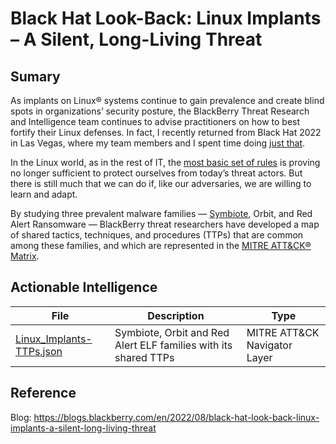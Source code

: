 # Black Hat Look-Back: Linux Implants – A Silent, Long-Living Threat

## Sumary

As implants on Linux® systems continue to gain prevalence and create blind spots in organizations’ security posture, the BlackBerry Threat Research and Intelligence team continues to advise practitioners on how to best fortify their Linux defenses. In fact, I recently returned from Black Hat 2022 in Las Vegas, where my team members and I spent time doing [just that](https://blogs.blackberry.com/en/2022/08/linux-threats-a-black-hat-2022-hot-topic).

In the Linux world, as in the rest of IT, the [most basic set of rules](https://wiki.ubuntu.com/BasicSecurity) is proving no longer sufficient to protect ourselves from today’s threat actors. But there is still much that we can do if, like our adversaries, we are willing to learn and adapt.

By studying three prevalent malware families — [Symbiote](https://blogs.blackberry.com/en/2022/06/symbiote-a-new-nearly-impossible-to-detect-linux-threat), Orbit, and Red Alert Ransomware — BlackBerry threat researchers have developed a map of shared tactics, techniques, and procedures (TTPs) that are common among these families, and which are represented in the [MITRE ATT&CK® Matrix](https://attack.mitre.org/).

## Actionable Intelligence

| File | Description | Type | 
|--------|--------|--------|
| [Linux_Implants-TTPs.json](http://) | Symbiote, Orbit and Red Alert ELF families with its shared TTPs | MITRE ATT&CK Navigator Layer |

## Reference

Blog: https://blogs.blackberry.com/en/2022/08/black-hat-look-back-linux-implants-a-silent-long-living-threat
